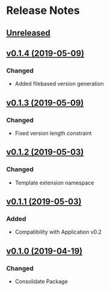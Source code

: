 # Release Notes

## [Unreleased](https://github.com/ixocreate/asset-package/compare/0.1.4...develop)

## [v0.1.4 (2019-05-09)](https://github.com/ixocreate/asset-package/compare/0.1.3...0.1.4)
### Changed
- Added filebased version generation

## [v0.1.3 (2019-05-09)](https://github.com/ixocreate/asset-package/compare/0.1.2...0.1.3)
### Changed
- Fixed version length constraint

## [v0.1.2 (2019-05-03)](https://github.com/ixocreate/asset-package/compare/0.1.1...0.1.2)
### Changed
- Template extension namespace

## [v0.1.1 (2019-05-03)](https://github.com/ixocreate/asset-package/compare/0.1.0...0.1.1)
### Added
- Compatibility with Application v0.2

## [v0.1.0 (2019-04-19)](https://github.com/ixocreate/asset-package/compare/master...0.1.0)
### Changed
- Consolidate Package
